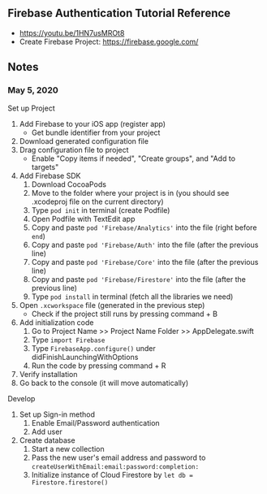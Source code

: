 ## Firebase Authentication Tutorial Reference
* https://youtu.be/1HN7usMROt8
* Create Firebase Project: https://firebase.google.com/

## Notes
### May 5, 2020
Set up Project
1. Add Firebase to your iOS app (register app)
   * Get bundle identifier from your project
2. Download generated configuration file
3. Drag configuration file to project
   * Enable "Copy items if needed", "Create groups", and "Add to targets"
4. Add Firebase SDK
   1. Download CocoaPods
   1. Move to the folder where your project is in (you should see .xcodeproj file on the current directory)
   1. Type `pod init` in terminal (create Podfile)
   1. Open Podfile with TextEdit app
   1. Copy and paste `pod 'Firebase/Analytics'` into the file (right before `end`)
   1. Copy and paste `pod 'Firebase/Auth'` into the file (after the previous line)
   1. Copy and paste `pod 'Firebase/Core'` into the file (after the previous line)
   1. Copy and paste `pod 'Firebase/Firestore'` into the file (after the previous line)
   1. Type `pod install` in terminal (fetch all the libraries we need)
5. Open `.xcworkspace` file (generated in the previous step)
   * Check if the project still runs by pressing command + B
6. Add initialization code
   1. Go to Project Name >> Project Name Folder >> AppDelegate.swift 
   1. Type `import Firebase`
   1. Type `FirebaseApp.configure()` under didFinishLaunchingWithOptions
   1. Run the code by pressing command + R
7. Verify installation
8. Go back to the console (it will move automatically)

Develop
1. Set up Sign-in method
   1. Enable Email/Password authentication
   1. Add user
2. Create database
   1. Start a new collection
   1. Pass the new user's email address and password to `createUserWithEmail:email:password:completion:`
   1. Initialize instance of Cloud Firestore by `let db = Firestore.firestore()`

